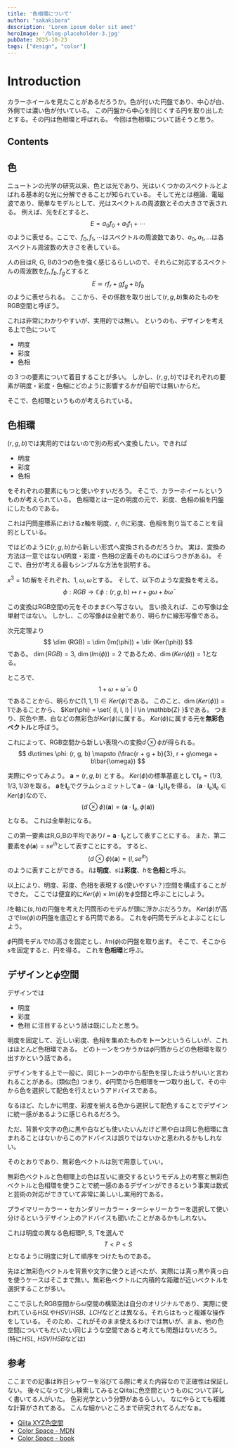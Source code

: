 ```yaml
---
title: '色相環について'
author: "sakakibara"
description: 'Lorem ipsum dolor sit amet'
heroImage: '/blog-placeholder-3.jpg'
pubDate: 2025-10-23
tags: ["design", "color"]
---
```


# Introduction
カラーホイールを見たことがあるだろうか。色が付いた円盤であり、中心が白、外側では濃い色が付いている。
この円盤から中心を同じくする円を取り出したとする。その円は色相環と呼ばれる。
今回は色相環について話そうと思う。

## Contents
## 色
ニュートンの光学の研究以来、色とは光であり、光はいくつかのスペクトルとよばれる基本的な光に分解できることが知られている。
そして光とは極論、電磁波であり、簡単なモデルとして、光はスペクトルの周波数とその大きさで表される。
例えば、光を$E$とすると、
$$
E = a_0f_0 + a_1f_1 + \cdots
$$
のように表せる。ここで、$f_0, f_1, \cdots$はスペクトルの周波数であり、$a_0, a_1, \ldots$は各スペクトル周波数の大きさを表している。

人の目はR, G, Bの3つの色を強く感じるらしいので、それらに対応するスペクトルの周波数を$f_r, f_b, f_g$とすると
$$
E \simeq rf_r + gf_g + bf_b
$$
のように表せられる。
ここから、その係数を取り出して$(r, g, b)$集めたものをRGB空間と呼ぼう。

これは非常にわかりやすいが、実用的では無い。
というのも、デザインを考える上で色について
- 明度
- 彩度
- 色相

の３つの要素について着目することが多い。
しかし、$(r, g, b)$ではそれぞれの要素が明度・彩度・色相にどのように影響するかが自明では無いからだ。

そこで、色相環というものが考えられている。

## 色相環

$(r, g, b)$では実用的ではないので別の形式へ変換したい。できれば
- 明度
- 彩度
- 色相

をそれぞれの要素にもつと使いやすいだろう。
そこで、カラーホイールというものが考えられている。
色相環とは一定の明度の元で、彩度、色相の組を円盤にしたものである。

これは円筒座標系におけるz軸を明度、$r$, $\theta$に彩度、色相を割り当てることを目的としている。

ではどのように$(r, g, b)$から新しい形式へ変換されるのだろうか。
実は、変換の方法は一意ではない(明度・彩度・色相の定義そのものにばらつきがある)。
そこで、自分が考える最もシンプルな方法を説明する。

$x^3=1$の解をそれぞれ、$1, \omega, \bar{\omega}$とする。
そして、以下のような変換を考える。
$$
\phi : RGB \to \mathbb{C}
\phi : (r, g, b) \mapsto r + g\omega + b\bar{\omega}
$$

この変換はRGB空間の元をそのまま$\mathbb{C}$へ写さない。
言い換えれば、この写像は全単射ではない。
しかし、この写像$\phi$は全射であり、明らかに線形写像である。

次元定理より
$$
\dim (RGB) = \dim (Im(\phi)) + \dir (Ker(\phi))
$$
である。
$\dim (RGB) = 3$, $\dim (Im(\phi)) = 2$ であるため、$\dim (Ker(\phi)) = 1$となる。

ところで、
$$
1 + \omega + \bar{\omega} = 0
$$
であることから、明らかに$(1, 1, 1) \in Ker(\phi)$である。
このこと、$\dim (Ker(\phi)) = 1$であることから、
$Ker(\phi) = \set{ (l, l, l) | l \in \mathbb{Z} }$である。
つまり、灰色や黒、白などの無彩色が$Ker(\phi)$に属する。
$Ker(\phi)$に属する元を**無彩色ベクトル**と呼ぼう。

これによって、RGB空間から新しい表現への変換$d\otimes \phi$が得られる。
$$
d\otimes \phi: (r, g, b) \mapsto (\frac{r + g + b}{3}, r + g\omega + b\bar{\omega})
$$

実際にやってみよう。
$\bm{a} = (r, g, b)$ とする。
$Ker(\phi)$の標準基底として$\bm{l}_e = (1/3, 1/3, 1/3)$を取る。
$\bm{a}$を$\bm{l}_e$でグラムシュミットして$\bm{a} - (\bm{a}\cdot\bm{l}_e)\bm{l}_e$を得る。
$(\bm{a}\cdot\bm{l}_e)\bm{l}_e \in Ker(\phi)$なので、
$$
(d\otimes \phi)(\bm{a}) = (\bm{a}\cdot\bm{l}_e, \phi(\bm{a}))
$$
となる。
これは全単射になる。

この第一要素はR,G,Bの平均であり$l = \bm{a}\cdot\bm{l}_e$として表すことにする。
また、第二要素を$\phi(\bm{a})=se^{ih}$として表すことにする。
すると、
$$
(d\otimes \phi)(\bm{a}) = (l, se^{ih})
$$
のように表すことができる。
$l$は**明度**、$s$は**彩度**、$h$を**色相**と呼ぶ。

以上により、明度、彩度、色相を表現する(使いやすい？)空間を構成することができた。
ここでは便宜的に$Ker(\phi)\times Im(\phi)$を$\phi$空間と呼ぶことにしよう。

$l$を軸に$(s, h)$の円盤を考えた円筒形のモデルが頭に浮かぶだろうか。
$Ker(\phi)$が高さで$Im(\phi)$の円盤を底辺とする円筒である。
これを$\phi$円筒モデルとよぶことにしよう。

$\phi$円筒モデルで$l$の高さを固定とし、$Im(\phi)$の円盤を取り出す。
そこで、そこから$s$を固定すると、円を得る。
これを**色相環**と呼ぶ。

## デザインと$\phi$空間

デザインでは
- 明度
- 彩度
- 色相
に注目するという話は既にしたと思う。

明度を固定して、近しい彩度、色相を集めたものを**トーン**というらしいが、これはほとんど色相環である。
どのトーンをつかうかは$\phi$円筒からどの色相環を取り出すかという話である。

デザインをする上で一般に、同じトーンの中から配色を探したほうがいいと言われることがある。(類似色)
つまり、$\phi$円筒から色相環を一つ取り出して、その中から色を選択して配色を行えというアドバイスである。

なるほど、たしかに明度、彩度を揃える色から選択して配色することでデザインに統一感があるように感じられるだろう。

ただ、背景や文字の色に黒や白なども使いたいんだけど黒や白は同じ色相環に含まれることはないからこのアドバイスは誤りではないかと思われるかもしれない。

そのとおりであり、無彩色ベクトルは別で用意していい。

無彩色ベクトルと色相環上の色は互いに直交するというモデル上の考察と無彩色ベクトルと色相環を使うことで統一感のあるデザインができるという事実は数式と芸術の対応ができていて非常に美しいし実用的である。

プライマリーカラー・セカンダリーカラー・ターシャリーカラーを選択して使い分けるというデザイン上のアドバイスも聞いたことがあるかもしれない。

これは明度の異なる色相環P, S, Tを選んで
$$
T < P < S
$$
となるように明度に対して順序をつけたものである。

先ほど無彩色ベクトルを背景や文字に使うと述べたが、実際には真っ黒や真っ白を使うケースはそこまで無い。無彩色ベクトルに内積的な距離が近いベクトルを選択することが多い。

ここで示したRGB空間から$\omega$空間の構築法は自分のオリジナルであり、実際に使われている$HSL$や$HSV/HSB$、$LCH$などとは異なる。それらはもっと複雑な操作をしている。
そのため、これがそのまま使えるわけでは無いが、まぁ、他の色空間についてもだいたい同じような空間であると考えても問題はないだろう。(特に$HSL$, $HSV/HSB$などは)


## 参考

ここまでの記事は昨日シャワーを浴びてる際に考えた内容なので正確性は保証しない。
後々になって少し検索してみるとQiitaに色空間というものについて詳しく書いてる人がいた。
色彩光学という分野があるらしい。
なにやらとても複雑な計算がされてある。
こんな細かいところまで研究されてるんだなぁ。

- [Qiita XYZ色空間](https://qiita.com/Ushio/items/203f16ad1e23fd42231c)
- [Color Space - MDN](https://developer.mozilla.org/ja/docs/Glossary/Color_space)
- [Color Space - book ](https://ericportis.com/posts/2024/okay-color-spaces/)

